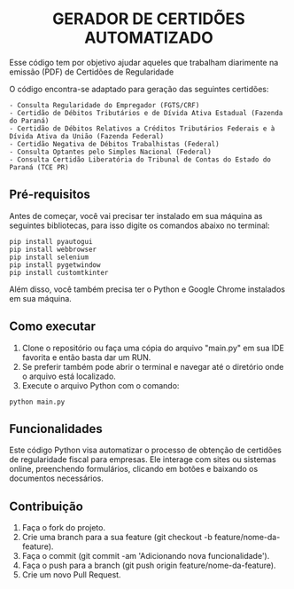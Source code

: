 <h1 align="center"> GERADOR DE CERTIDÕES AUTOMATIZADO </h1>

Esse código tem por objetivo ajudar aqueles que trabalham diarimente na emissão (PDF) de Certidões de Regularidade

O código encontra-se adaptado para geração das seguintes certidões:
```
- Consulta Regularidade do Empregador (FGTS/CRF)
- Certidão de Débitos Tributários e de Dívida Ativa Estadual (Fazenda do Paraná)
- Certidão de Débitos Relativos a Créditos Tributários Federais e à Dívida Ativa da União (Fazenda Federal)
- Certidão Negativa de Débitos Trabalhistas (Federal)
- Consulta Optantes pelo Simples Nacional (Federal)
- Consulta Certidão Liberatória do Tribunal de Contas do Estado do Paraná (TCE PR)
```

## Pré-requisitos

Antes de começar, você vai precisar ter instalado em sua máquina as seguintes bibliotecas, para isso digite os comandos abaixo no terminal:
```
pip install pyautogui
pip install webbrowser
pip install selenium
pip install pygetwindow
pip install customtkinter
```
Além disso, você também precisa ter o Python e Google Chrome instalados em sua máquina.

## Como executar

1. Clone o repositório ou faça uma cópia do arquivo "main.py" em sua IDE favorita e então basta dar um RUN.
2. Se preferir também pode abrir o terminal e navegar até o diretório onde o arquivo está localizado.
3. Execute o arquivo Python com o comando:
```
python main.py
```

## Funcionalidades

Este código Python visa automatizar o processo de obtenção de certidões de regularidade fiscal para empresas. Ele interage com sites ou sistemas online, preenchendo formulários, clicando em botões e baixando os documentos necessários.

## Contribuição

1. Faça o fork do projeto.
2. Crie uma branch para a sua feature (git checkout -b feature/nome-da-feature).
3. Faça o commit (git commit -am 'Adicionando nova funcionalidade').
4. Faça o push para a branch (git push origin feature/nome-da-feature).
5. Crie um novo Pull Request.
